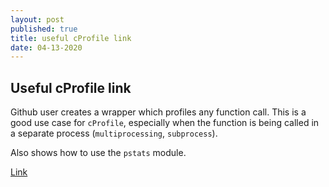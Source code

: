```yaml
---
layout: post
published: true
title: useful cProfile link
date: 04-13-2020
---
```

## Useful cProfile link

Github user creates a wrapper which profiles any function call. This is a good use case for `cProfile`, especially when the function is being called in a separate process (`multiprocessing`, `subprocess`).

Also shows how to use the `pstats` module. 

[Link](https://gist.github.com/un33k/6134293)
